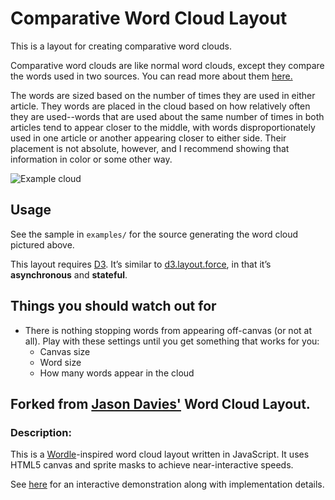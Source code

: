 # Comparative Word Cloud Layout

This is a layout for creating comparative word clouds.

Comparative word clouds are like normal word clouds, except they
compare the words used in two sources. You can read more about
them [here.](http://zthomae.tumblr.com/post/31121181123/introducing-comparative-word-clouds)

The words are sized based on the number of times they are used in
either article. They words are placed in the cloud based on how
relatively often they are used--words that are used about the same
number of times in both articles tend to appear closer to the middle,
with words disproportionately used in one article or another appearing
closer to either side. Their placement is not absolute, however,
and I recommend showing that information in color or some other way.

![Example cloud](https://s3.amazonaws.com/zthomae-project-pics/horizcloud.PNG)

## Usage

See the sample in `examples/` for the source generating the word cloud pictured above.

This layout requires [D3](http://mbostock.github.com/d3/).  It’s similar to
[d3.layout.force](https://github.com/mbostock/d3/wiki/Force-Layout), in that
it’s **asynchronous** and **stateful**.

## Things you should watch out for

* There is nothing stopping words from appearing off-canvas (or not at all). Play with
these settings until you get something that works for you:
    * Canvas size
	* Word size
    * How many words appear in the cloud	

## Forked from [Jason Davies'](http://www.jasondavies.com) Word Cloud Layout.

### Description:

This is a [Wordle](http://www.wordle.net/)-inspired word cloud layout written
in JavaScript. It uses HTML5 canvas and sprite masks to achieve
near-interactive speeds.

See [here](http://www.jasondavies.com/wordcloud/) for an interactive
demonstration along with implementation details.
